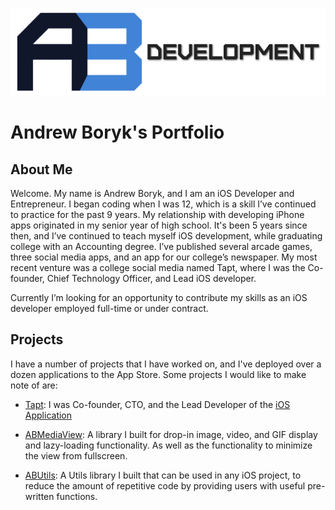 <p align="center">
  <img src="https://github.com/AndrewBoryk/andrewboryk.github.io/blob/master/ABDevelopmentLogo.png?raw=true" alt="AB Developmoent custom logo"/>
</p>

# Andrew Boryk's Portfolio

## About Me
Welcome. My name is Andrew Boryk, and I am an iOS Developer and Entrepreneur. I began coding when I was 12, which is a skill I’ve continued to practice for the past 9 years. My relationship with developing iPhone apps originated in my senior year of high school. It's been 5 years since then, and I’ve continued to teach myself iOS development, while graduating college with an Accounting degree. I’ve published several arcade games, three social media apps, and an app for our college’s newspaper. My most recent venture was a college social media named Tapt, where I was the Co-founder, Chief Technology Officer, and Lead iOS developer.

Currently I’m looking for an opportunity to contribute my skills as an iOS developer employed full-time or under contract.

## Projects

I have a number of projects that I have worked on, and I've deployed over a dozen applications to the App Store. Some projects I would like to make note of are:

* [Tapt](http://www.tapt.io): I was Co-founder, CTO, and the Lead Developer of the [iOS Application](https://itunes.apple.com/us/app/tapt-exclusive-campus-feed/id982739793?mt=8)

* [ABMediaView](https://andrewboryk.github.io/ABMediaView/): A library I built for drop-in image, video, and GIF display and lazy-loading functionality. As well as the functionality to minimize the view from fullscreen.

* [ABUtils](https://www.github.com/andrewboryk/ABUtils): A Utils library I built that can be used in any iOS project, to reduce the amount of repetitive code by providing users with useful pre-written functions.
